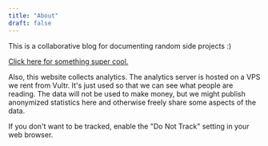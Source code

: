 ```yaml
---
title: "About"
draft: false
---
```


This is a collaborative blog for documenting random side projects :)

[Click here for something super cool.](https://www.youtube.com/watch?v=dQw4w9WgXcQ)

Also, this website collects analytics. The analytics server is hosted on a VPS we rent from Vultr. It's just used so that we can see what people are reading. The data will not be used to make money, but we might publish anonymized statistics here and otherwise freely share some aspects of the data.

If you don't want to be tracked, enable the "Do Not Track" setting in your web browser.
